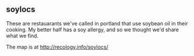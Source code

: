 ## soylocs

These are restauarants we've called in portland that use soybean oil in their cooking. My better half has a soy allergy, and so we thought we'd share what we find. 

The map is at http://recology.info/soylocs/
